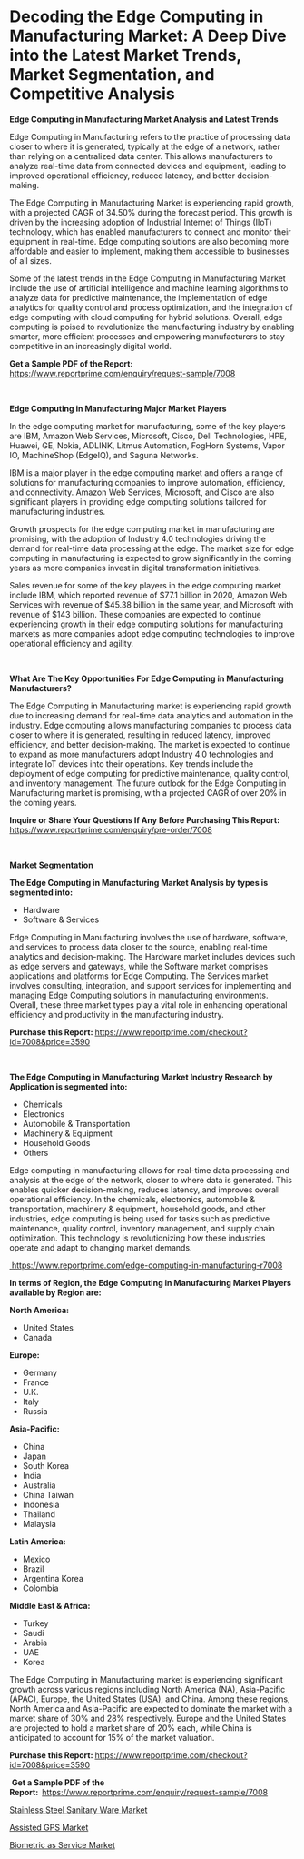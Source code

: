 <p><h1>Decoding the Edge Computing in Manufacturing Market: A Deep Dive into the Latest Market Trends, Market Segmentation, and Competitive Analysis</h1></p><p><strong>Edge Computing in Manufacturing Market Analysis and Latest Trends</strong></p>
<p><p>Edge Computing in Manufacturing refers to the practice of processing data closer to where it is generated, typically at the edge of a network, rather than relying on a centralized data center. This allows manufacturers to analyze real-time data from connected devices and equipment, leading to improved operational efficiency, reduced latency, and better decision-making.</p><p>The Edge Computing in Manufacturing Market is experiencing rapid growth, with a projected CAGR of 34.50% during the forecast period. This growth is driven by the increasing adoption of Industrial Internet of Things (IIoT) technology, which has enabled manufacturers to connect and monitor their equipment in real-time. Edge computing solutions are also becoming more affordable and easier to implement, making them accessible to businesses of all sizes.</p><p>Some of the latest trends in the Edge Computing in Manufacturing Market include the use of artificial intelligence and machine learning algorithms to analyze data for predictive maintenance, the implementation of edge analytics for quality control and process optimization, and the integration of edge computing with cloud computing for hybrid solutions. Overall, edge computing is poised to revolutionize the manufacturing industry by enabling smarter, more efficient processes and empowering manufacturers to stay competitive in an increasingly digital world.</p></p>
<p><strong>Get a Sample PDF of the Report:&nbsp;</strong> <a href="https://www.reportprime.com/enquiry/request-sample/7008">https://www.reportprime.com/enquiry/request-sample/7008</a></p>
<p>&nbsp;</p>
<p><strong>Edge Computing in Manufacturing Major Market Players</strong></p>
<p><p>In the edge computing market for manufacturing, some of the key players are IBM, Amazon Web Services, Microsoft, Cisco, Dell Technologies, HPE, Huawei, GE, Nokia, ADLINK, Litmus Automation, FogHorn Systems, Vapor IO, MachineShop (EdgeIQ), and Saguna Networks.</p><p>IBM is a major player in the edge computing market and offers a range of solutions for manufacturing companies to improve automation, efficiency, and connectivity. Amazon Web Services, Microsoft, and Cisco are also significant players in providing edge computing solutions tailored for manufacturing industries.</p><p>Growth prospects for the edge computing market in manufacturing are promising, with the adoption of Industry 4.0 technologies driving the demand for real-time data processing at the edge. The market size for edge computing in manufacturing is expected to grow significantly in the coming years as more companies invest in digital transformation initiatives.</p><p>Sales revenue for some of the key players in the edge computing market include IBM, which reported revenue of $77.1 billion in 2020, Amazon Web Services with revenue of $45.38 billion in the same year, and Microsoft with revenue of $143 billion. These companies are expected to continue experiencing growth in their edge computing solutions for manufacturing markets as more companies adopt edge computing technologies to improve operational efficiency and agility.</p></p>
<p>&nbsp;</p>
<p><strong>What Are The Key Opportunities For Edge Computing in Manufacturing Manufacturers?</strong></p>
<p><p>The Edge Computing in Manufacturing market is experiencing rapid growth due to increasing demand for real-time data analytics and automation in the industry. Edge computing allows manufacturing companies to process data closer to where it is generated, resulting in reduced latency, improved efficiency, and better decision-making. The market is expected to continue to expand as more manufacturers adopt Industry 4.0 technologies and integrate IoT devices into their operations. Key trends include the deployment of edge computing for predictive maintenance, quality control, and inventory management. The future outlook for the Edge Computing in Manufacturing market is promising, with a projected CAGR of over 20% in the coming years.</p></p>
<p><strong>Inquire or Share Your Questions If Any Before Purchasing This Report:</strong> <a href="https://www.reportprime.com/enquiry/pre-order/7008">https://www.reportprime.com/enquiry/pre-order/7008</a></p>
<p>&nbsp;</p>
<p><strong>Market Segmentation</strong></p>
<p><strong>The Edge Computing in Manufacturing Market Analysis by types is segmented into:</strong></p>
<p><ul><li>Hardware</li><li>Software & Services</li></ul></p>
<p><p>Edge Computing in Manufacturing involves the use of hardware, software, and services to process data closer to the source, enabling real-time analytics and decision-making. The Hardware market includes devices such as edge servers and gateways, while the Software market comprises applications and platforms for Edge Computing. The Services market involves consulting, integration, and support services for implementing and managing Edge Computing solutions in manufacturing environments. Overall, these three market types play a vital role in enhancing operational efficiency and productivity in the manufacturing industry.</p></p>
<p><strong>Purchase this Report:&nbsp;</strong><a href="https://www.reportprime.com/checkout?id=7008&price=3590">https://www.reportprime.com/checkout?id=7008&price=3590</a></p>
<p>&nbsp;</p>
<p><strong>The Edge Computing in Manufacturing Market Industry Research by Application is segmented into:</strong></p>
<p><ul><li>Chemicals</li><li>Electronics</li><li>Automobile & Transportation</li><li>Machinery & Equipment</li><li>Household Goods</li><li>Others</li></ul></p>
<p><p>Edge computing in manufacturing allows for real-time data processing and analysis at the edge of the network, closer to where data is generated. This enables quicker decision-making, reduces latency, and improves overall operational efficiency. In the chemicals, electronics, automobile & transportation, machinery & equipment, household goods, and other industries, edge computing is being used for tasks such as predictive maintenance, quality control, inventory management, and supply chain optimization. This technology is revolutionizing how these industries operate and adapt to changing market demands.</p></p>
<p><a href="https://www.reportprime.com/edge-computing-in-manufacturing-r7008">&nbsp;https://www.reportprime.com/edge-computing-in-manufacturing-r7008</a></p>
<p><strong>In terms of Region, the Edge Computing in Manufacturing Market Players available by Region are:</strong></p>
<p>
    <p> <strong> North America: </strong>
        <ul>
            <li>United States</li>
            <li>Canada</li>
        </ul>
        </p> 
    <p> <strong> Europe: </strong>
        <ul>
            <li>Germany</li>
            <li>France</li>
            <li>U.K.</li>
            <li>Italy</li>
            <li>Russia</li>
        </ul>
        </p> 
    <p> <strong> Asia-Pacific: </strong>
        <ul>
            <li>China</li>
            <li>Japan</li>
            <li>South Korea</li>
            <li>India</li>
            <li>Australia</li>
            <li>China Taiwan</li>
            <li>Indonesia</li>
            <li>Thailand</li>
            <li>Malaysia</li>
        </ul>
        </p> 
    <p> <strong> Latin America: </strong>
        <ul>
            <li>Mexico</li>
            <li>Brazil</li>
            <li>Argentina Korea</li>
            <li>Colombia</li>
        </ul>
        </p> 
    <p> <strong> Middle East & Africa: </strong>
        <ul>
            <li>Turkey</li>
            <li>Saudi</li>
            <li>Arabia</li>
            <li>UAE</li>
            <li>Korea</li>
        </ul>
    </p>
    </p>
<p><p>The Edge Computing in Manufacturing market is experiencing significant growth across various regions including North America (NA), Asia-Pacific (APAC), Europe, the United States (USA), and China. Among these regions, North America and Asia-Pacific are expected to dominate the market with a market share of 30% and 28% respectively. Europe and the United States are projected to hold a market share of 20% each, while China is anticipated to account for 15% of the market valuation.</p></p>
<p><strong>Purchase this Report: </strong><a href="https://www.reportprime.com/checkout?id=7008&price=3590">https://www.reportprime.com/checkout?id=7008&price=3590</a></p>
<p>&nbsp;<strong>Get a Sample PDF of the Report:&nbsp;&nbsp;</strong><a href="https://www.reportprime.com/enquiry/request-sample/7008">https://www.reportprime.com/enquiry/request-sample/7008</a></p>
<p><strong></strong></p>
<p><p><a href="https://view.publitas.com/reportprime-1/stainless-steel-sanitary-ware-market-trends-and-market-analysis-forecasted-for-period-2024-2031/">Stainless Steel Sanitary Ware Market</a></p><p><a href="https://view.publitas.com/reportprime-1/assisted-gps-market-the-key-to-successful-business-strategy-forecast-till-2031/">Assisted GPS Market</a></p><p><a href="https://view.publitas.com/reportprime-1/biometric-as-service-market-research-report-its-history-and-forecast-2024-to-2031/">Biometric as Service Market</a></p></p>
